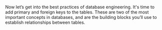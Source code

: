 Now let’s get into the best practices of database engineering. It's time to add primary and foreign keys to the tables. These are two of the most important concepts in databases, and are the building blocks you’ll use to establish relationships between tables. 